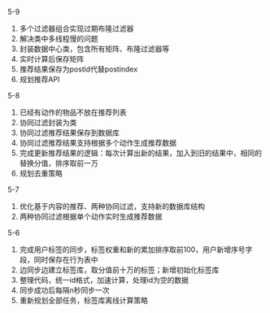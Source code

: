 5-9

1. 多个过滤器组合实现过期布隆过滤器
2. 解决类中多线程慢的问题
3. 封装数据中心类，包含所有矩阵、布隆过滤器等
4. 实时计算后保存矩阵
5. 推荐结果保存为postid代替postindex
6. 规划推荐API

5-8

1. 已经有动作的物品不放在推荐列表
2. 协同过滤封装为类
3. 协同过滤推荐结果保存到数据库
4. 协同过滤推荐结果支持根据多个动作生成推荐数据
5. 完成更新推荐结果的逻辑：每次计算出新的结果，加入到旧的结果中，相同的替换分值，排序取前一万
6. 规划去重策略

5-7

1. 优化基于内容的推荐、两种协同过滤，支持新的数据库结构
2. 两种协同过滤根据单个动作实时生成推荐数据

5-6

1. 完成用户标签的同步，标签权重和新的累加排序取前100，用户新增序号字段，同时保存在行为表中
2. 边同步边建立标签库，取分值前十万的标签；新增初始化标签库
3. 整理代码，统一id格式，加速计算，处理id为空的数据
4. 同步成功后每隔n秒同步一次
5. 重新规划全部任务，标签库离线计算策略